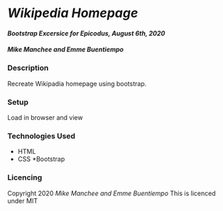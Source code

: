 # _Wikipedia Homepage_

#### _Bootstrap Excersice for Epicodus, August 6th, 2020_

#### _Mike Manchee and Emme Buentiempo_

### Description
Recreate Wikipadia homepage using bootstrap.

### Setup
Load in browser and view

### Technologies Used
* HTML
* CSS
  *Bootstrap

### Licencing
Copyright 2020 _Mike Manchee and Emme Buentiempo_
This is licenced under MIT
